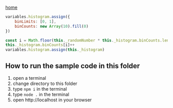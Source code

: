 [home](../README.md)

```js
variables.histogram.assign({
    binLimits: [0, 1],
    binCounts: new Array(10).fill(0)
})
```

```js
const i = Math.floor(this._randomNumber * this._histogram.binCounts.length)
this._histogram.binCounts[i]++
variables.histogram.assign(this._histogram)
```

## How to run the sample code in this folder
1. open a terminal
1. change directory to this folder
1. type `npm i` in the terminal
1. type `node .` in the terminal
1. open http://localhost in your browser